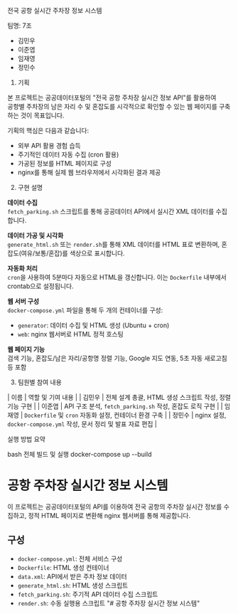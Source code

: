 전국 공항 실시간 주차장 정보 시스템

팀명: 7조
- 김민우
- 이준엽
- 임재영
- 정민수



1. 기획

본 프로젝트는 공공데이터포털의 "전국 공항 주차장 실시간 정보 API"를 활용하여  
공항별 주차장의 남은 자리 수 및 혼잡도를 시각적으로 확인할 수 있는 웹 페이지를 구축하는 것이 목표입니다.

기획의 핵심은 다음과 같습니다:

- 외부 API 활용 경험 습득
- 주기적인 데이터 자동 수집 (cron 활용)
- 가공된 정보를 HTML 페이지로 구성
- nginx를 통해 실제 웹 브라우저에서 시각화된 결과 제공



 2. 구현 설명

**데이터 수집**  
  `fetch_parking.sh` 스크립트를 통해 공공데이터 API에서 실시간 XML 데이터를 수집합니다.

**데이터 가공 및 시각화**  
  `generate_html.sh` 또는 `render.sh`를 통해 XML 데이터를 HTML 표로 변환하며, 혼잡도(여유/보통/혼잡)를 색상으로 표시합니다.

**자동화 처리**  
  `cron`을 사용하여 5분마다 자동으로 HTML을 갱신합니다. 이는 `Dockerfile` 내부에서 crontab으로 설정됩니다.

**웹 서버 구성**  
  `docker-compose.yml` 파일을 통해 두 개의 컨테이너를 구성:
  - `generator`: 데이터 수집 및 HTML 생성 (Ubuntu + cron)
  - `web`: nginx 웹서버로 HTML 정적 호스팅

**웹 페이지 기능**  
  검색 기능, 혼잡도/남은 자리/공항명 정렬 기능, Google 지도 연동, 5초 자동 새로고침 등 포함


3. 팀원별 참여 내용

| 이름     | 역할 및 기여 내용 |
| 김민우   | 전체 설계 총괄, HTML 생성 스크립트 작성, 정렬 기능 구현 |
| 이준엽   | API 구조 분석, `fetch_parking.sh` 작성, 혼잡도 로직 구현 |
| 임재영   | `Dockerfile` 및 `cron` 자동화 설정, 컨테이너 환경 구축 |
| 정민수   | nginx 설정, `docker-compose.yml` 작성, 문서 정리 및 발표 자료 편집 |

실행 방법 요약

bash
전체 빌드 및 실행
docker-compose up --build
# 공항 주차장 실시간 정보 시스템

이 프로젝트는 공공데이터포털의 API를 이용하여 전국 공항의 주차장 실시간 정보를 수집하고, 정적 HTML 페이지로 변환해 nginx 웹서버를 통해 제공합니다.

## 구성

- `docker-compose.yml`: 전체 서비스 구성
- `Dockerfile`: HTML 생성 컨테이너
- `data.xml`: API에서 받은 주차 정보 데이터
- `generate_html.sh`: HTML 생성 스크립트
- `fetch_parking.sh`: 주기적 API 데이터 수집 스크립트
- `render.sh`: 수동 실행용 스크립트
"# 공항 주차장 실시간 정보 시스템" 
